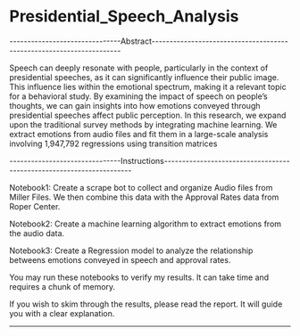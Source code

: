 # Presidential_Speech_Analysis

-------------------------------Abstract---------------------------------------------------------------------

Speech can deeply resonate with people, particularly in the context of presidential
speeches, as it can significantly influence their public image. This influence lies within
the emotional spectrum, making it a relevant topic for a behavioral study. By examining
the impact of speech on people’s thoughts, we can gain insights into how emotions conveyed
through presidential speeches affect public perception. In this research, we expand upon the
traditional survey methods by integrating machine learning. We extract emotions from audio files
and fit them in a large-scale analysis involving 1,947,792 regressions using transition matrices

-------------------------------Instructions---------------------------------------------------------------------

Notebook1: Create a scrape bot to collect and organize Audio files from Miller Files. We then combine this data
           with the Approval Rates data from Roper Center. 

Notebook2: Create a machine learning algorithm to extract emotions from the audio data. 

Notebook3: Create a Regression model to analyze the relationship betweens emotions conveyed in speech
           and approval rates.

You may run these notebooks to verify my results. It can take time and requires a chunk of memory.

If you wish to skim through the results, please read the report. It will guide you with a clear explanation.

-----------------------------------------------------------------------------------------------------------
